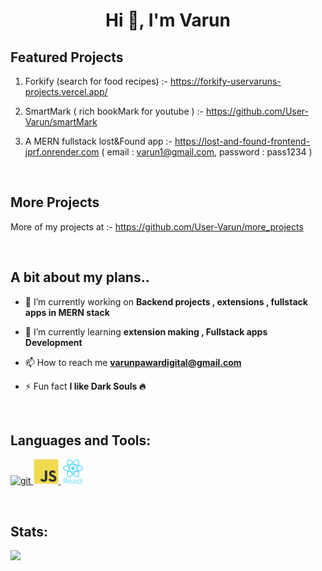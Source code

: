 <!-- added a commit on march 30th 2024 just to keep the Streak! -->

<h1 align="center">Hi 👋, I'm Varun</h1>

 <h2><strong>Featured Projects</strong> </h2>

1. Forkify (search for food recipes) :- https://forkify-uservaruns-projects.vercel.app/

2. SmartMark ( rich bookMark for youtube ) :- https://github.com/User-Varun/smartMark

3. A MERN fullstack lost&Found app :- https://lost-and-found-frontend-jprf.onrender.com  ( email : varun1@gmail.com, password : pass1234 ) 

<br>

<h2> <strong>More Projects</strong> </h2>

More of my projects at :- https://github.com/User-Varun/more_projects

<br>

<h2><strong>A bit about my plans..</strong> </h2>

-  🔭 I’m currently working on **Backend projects  , extensions ,  fullstack apps in MERN stack**
- 🌱 I’m currently learning **extension making , Fullstack apps Development**

- 📫 How to reach me **varunpawardigital@gmail.com**

- ⚡ Fun fact **I like Dark Souls 🔥**

<br>

<h2 align="left">Languages and Tools:</h2>
<p align="left">  <a href="https://git-scm.com/" target="_blank" rel="noreferrer"> <img src="https://www.vectorlogo.zone/logos/git-scm/git-scm-icon.svg" alt="git" width="40" height="40"/> </a><a href="https://developer.mozilla.org/en-US/docs/Web/JavaScript" target="_blank" rel="noreferrer"> <img src="https://raw.githubusercontent.com/devicons/devicon/master/icons/javascript/javascript-original.svg" alt="javascript" width="40" height="40"/> </a>  <a href="https://reactjs.org/" target="_blank" rel="noreferrer"> <img src="https://raw.githubusercontent.com/devicons/devicon/master/icons/react/react-original-wordmark.svg" alt="react" width="40" height="40"/> </a> </p>

<br>

<h2 align="left">Stats:</h2>
<img src="https://github-readme-stats.vercel.app/api/top-langs?username=user-varun&show_icons=true&locale=en&layout=compact" />



